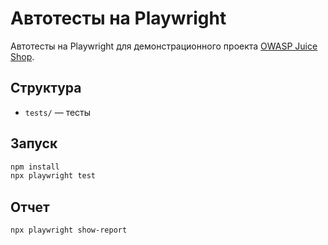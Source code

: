 # Автотесты на Playwright

Автотесты на Playwright для демонстрационного проекта [OWASP Juice Shop](https://juice-shop.herokuapp.com).

## Структура

- `tests/` — тесты

## Запуск

```bash
npm install
npx playwright test
```

## Отчет
```bash
npx playwright show-report
```